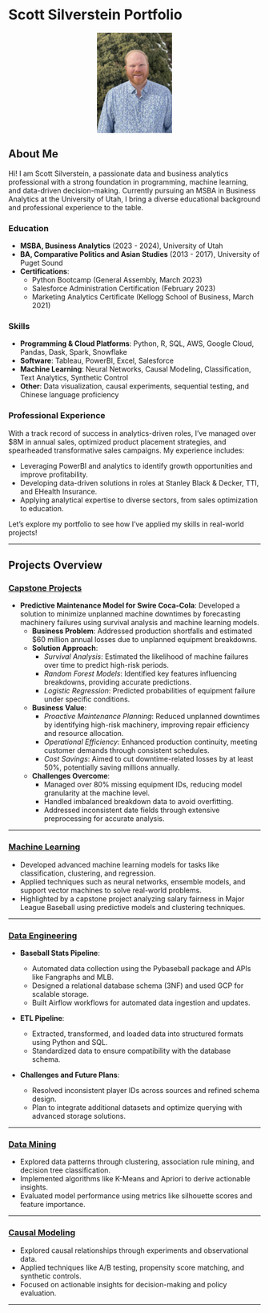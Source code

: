 # Scott Silverstein Portfolio

<img src="profile_pic.jpg" alt="Scott Silverstein" style="width: 150px; display: block; margin: 0 auto;" />


 
## About Me
Hi! I am Scott Silverstein, a passionate data and business analytics professional with a strong foundation in programming, machine learning, and data-driven decision-making. Currently pursuing an MSBA in Business Analytics at the University of Utah, I bring a diverse educational background and professional experience to the table.

### **Education**
- **MSBA, Business Analytics** (2023 - 2024), University of Utah
- **BA, Comparative Politics and Asian Studies** (2013 - 2017), University of Puget Sound
- **Certifications**:
  - Python Bootcamp (General Assembly, March 2023)
  - Salesforce Administration Certification (February 2023)
  - Marketing Analytics Certificate (Kellogg School of Business, March 2021)

### **Skills**
- **Programming & Cloud Platforms**: Python, R, SQL, AWS, Google Cloud, Pandas, Dask, Spark, Snowflake
- **Software**: Tableau, PowerBI, Excel, Salesforce
- **Machine Learning**: Neural Networks, Causal Modeling, Classification, Text Analytics, Synthetic Control
- **Other**: Data visualization, causal experiments, sequential testing, and Chinese language proficiency

### **Professional Experience**
With a track record of success in analytics-driven roles, I’ve managed over $8M in annual sales, optimized product placement strategies, and spearheaded transformative sales campaigns. My experience includes:
- Leveraging PowerBI and analytics to identify growth opportunities and improve profitability.
- Developing data-driven solutions in roles at Stanley Black & Decker, TTI, and EHealth Insurance.
- Applying analytical expertise to diverse sectors, from sales optimization to education.

Let’s explore my portfolio to see how I’ve applied my skills in real-world projects!

---

## Projects Overview

### [Capstone Projects](https://silvesco94.github.io/Swire-Cola-Capstone-/)
- **Predictive Maintenance Model for Swire Coca-Cola**: Developed a solution to minimize unplanned machine downtimes by forecasting machinery failures using survival analysis and machine learning models.
  - **Business Problem**: Addressed production shortfalls and estimated $60 million annual losses due to unplanned equipment breakdowns.
  - **Solution Approach**:
    - *Survival Analysis*: Estimated the likelihood of machine failures over time to predict high-risk periods.
    - *Random Forest Models*: Identified key features influencing breakdowns, providing accurate predictions.
    - *Logistic Regression*: Predicted probabilities of equipment failure under specific conditions.
  - **Business Value**:
    - *Proactive Maintenance Planning*: Reduced unplanned downtimes by identifying high-risk machinery, improving repair efficiency and resource allocation.
    - *Operational Efficiency*: Enhanced production continuity, meeting customer demands through consistent schedules.
    - *Cost Savings*: Aimed to cut downtime-related losses by at least 50%, potentially saving millions annually.
  - **Challenges Overcome**:
    - Managed over 80% missing equipment IDs, reducing model granularity at the machine level.
    - Handled imbalanced breakdown data to avoid overfitting.
    - Addressed inconsistent date fields through extensive preprocessing for accurate analysis.
---

### [Machine Learning](https://silvesco94.github.io/Machine-Learning/)
- Developed advanced machine learning models for tasks like classification, clustering, and regression.
- Applied techniques such as neural networks, ensemble models, and support vector machines to solve real-world problems.
- Highlighted by a capstone project analyzing salary fairness in Major League Baseball using predictive models and clustering techniques.

---

### [Data Engineering](https://silvesco94.github.io/Data-Engineering/)
- **Baseball Stats Pipeline**:
  - Automated data collection using the Pybaseball package and APIs like Fangraphs and MLB.
  - Designed a relational database schema (3NF) and used GCP for scalable storage.
  - Built Airflow workflows for automated data ingestion and updates.

- **ETL Pipeline**:
  - Extracted, transformed, and loaded data into structured formats using Python and SQL.
  - Standardized data to ensure compatibility with the database schema.

- **Challenges and Future Plans**:
  - Resolved inconsistent player IDs across sources and refined schema design.
  - Plan to integrate additional datasets and optimize querying with advanced storage solutions.
---

### [Data Mining](https://silvesco94.github.io/Data-Mining/)
- Explored data patterns through clustering, association rule mining, and decision tree classification.
- Implemented algorithms like K-Means and Apriori to derive actionable insights.
- Evaluated model performance using metrics like silhouette scores and feature importance.
---

### [Causal Modeling](https://silvesco94.github.io/Causal-Experiments/)
- Explored causal relationships through experiments and observational data.
- Applied techniques like A/B testing, propensity score matching, and synthetic controls.
- Focused on actionable insights for decision-making and policy evaluation.
---




